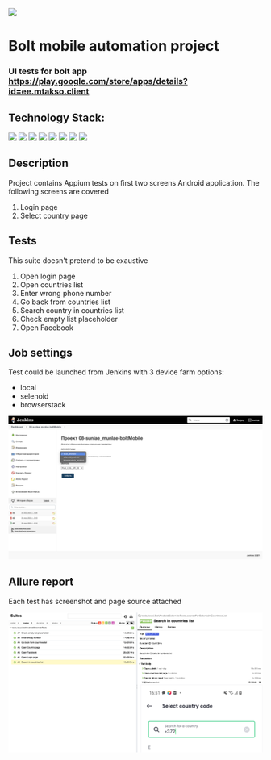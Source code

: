 <code><img height="100" src="https://upload.wikimedia.org/wikipedia/commons/thumb/1/17/Bolt_logo.png/200px-Bolt_logo.png"></code>

# Bolt mobile automation project
### UI tests for bolt app https://play.google.com/store/apps/details?id=ee.mtakso.client

## Technology Stack:

<code><img height="30" src="https://cdn.jsdelivr.net/gh/devicons/devicon/icons/java/java-original-wordmark.svg"></code>
<code><img height="30" src="https://starchenkov.pro/qa-guru/img/skills/Selenide.svg"></code>
<code><img height="30" src="https://starchenkov.pro/qa-guru/img/skills/Appium.svg"></code>
<code><img height="30" src="https://starchenkov.pro/qa-guru/img/skills/JUnit5.svg"></code>
<code><img height="30" src="https://cdn.jsdelivr.net/gh/devicons/devicon/icons/jenkins/jenkins-original.svg"></code>
<code><img height="30" src="https://starchenkov.pro/qa-guru/img/skills/Allure_Report.svg"></code>
<code><img height="30" src="https://starchenkov.pro/qa-guru/img/skills/Browserstack.svg"></code>
<code><img height="30" src="https://starchenkov.pro/qa-guru/img/skills/Selenoid.svg"></code>


## Description

Project contains Appium tests on first two screens Android application.
The following screens are covered 

1. Login page
2. Select country page

## Tests

This suite doesn't pretend to be exaustive

1. Open login page
2. Open countries list
3. Enter wrong phone number
4. Go back from countries list
5. Search country in countries list
6. Check empty list placeholder
7. Open Facebook

## Job settings

Test could be launched from Jenkins with 3 device farm options: 

* local
* selenoid
* browserstack

![jenkins settings](./images/JobSettings.png)

## Allure report

Each test has screenshot and page source attached

![allure report](./images/AllureReport.png)

